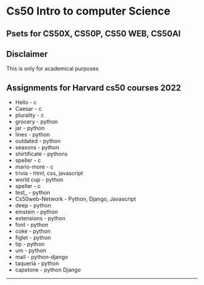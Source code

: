 # Cs50 Intro to computer Science
## Psets for CS50X, CS50P, CS50 WEB, CS50AI

##  Disclaimer
This is only for academical purposes

## Assignments for Harvard cs50 courses 2022

* Hello - c
* Caesar - c 
* plurality - c
* grocery - python
* jar - python
* lines - python
* outdated - python
* seasons - python
* shirtificate - pythons
* speller - c
* mario-more - c
* trivia - html, css, javascript
* world cup - python
* speller - c
* test_ - python
* Cs50web-Network - Python, Django, Javascript
* deep - python
* einstein - python
* extensions - python
* font - python
* coke - python
* figlet - python
* tip - python
* um - python
* mail - python-django
* taqueria - python
* capstone - python Django
---
